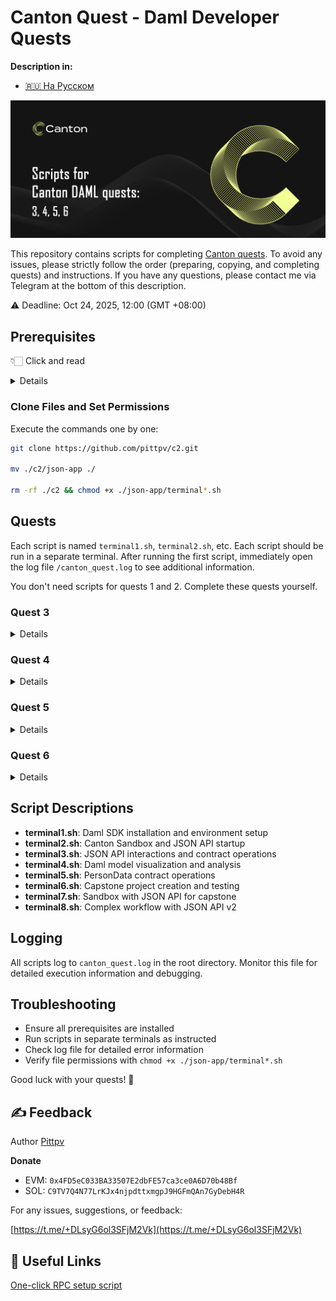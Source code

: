 # Canton Quest - Daml Developer Quests 

**Description in:**
- [🇷🇺 На Русском](https://github.com/pittpv/c2/tree/main/ "Русская версия описания")

![First screen](../other/Canton-Homepage-Hero-Banner.png)

This repository contains scripts for completing [Canton quests](https://earn.stackup.dev/campaigns/unlocking-canton-with-daml-unifying-traditional-and-crypto-markets-on-chain). To avoid any issues, please strictly follow the order (preparing, copying, and completing quests) and instructions. If you have any questions, please contact me via Telegram at the bottom of this description.

⚠️ Deadline: Oct 24, 2025, 12:00 (GMT +08:00)

## Prerequisites

👇🏻 Click and read
<details>

### 1. Install Visual Studio Code

Download and install VS Code from: https://code.visualstudio.com/

### 2. Create Repository
![Create Repository](../other/Скриншот%2017-10-2025%20202938.jpg)

Enter any repository name:

![Repository Name](../other/Скриншот%2017-10-2025%20203049.jpg)

You can make it private:

![Private Repository](../other/Скриншот%2017-10-2025%20203127.jpg)

Click "Create repository":

![Create Button](../other/Скриншот%2017-10-2025%20203142.jpg)

Create an empty README file:

![Create README](../other/Скриншот%2017-10-2025%20203221.jpg)

Make initial commit:

![Initial Commit](../other/Скриншот%2017-10-2025%20203241.jpg)
![Commit Confirmation](../other/Скриншот%2017-10-2025%20203303.jpg)

### 3. Create GitHub Codespace
Click to create codespace:

![Create Codespace](../other/Скриншот%2017-10-2025%20203334.jpg)

Select previously created repository:

![Select Repository](../other/Скриншот%2017-10-2025%20203428.jpg)

Create codespace:

![Create Codespace](../other/Скриншот%2017-10-2025%20203453.jpg)

### 4. Install Daml Extension
When codespace is ready, install the Daml extension:
- Click extensions button (1)
- Search for "daml" (2)
- Click Install (3)

![Install Daml Extension](../other/Скриншот%2017-10-2025%20203551.jpg)

Agree and install:

![Install Confirmation](../other/Скриншот%2017-10-2025%20203625.jpg)

### 5. Connect Desktop VS Code
Click to open in desktop VS Code:

![Open in Desktop](../other/Скриншот%2017-10-2025%20203657.jpg)

Click "Open here":

![Open Here](../other/Скриншот%2017-10-2025%20203740.jpg)

Confirm in desktop:

![Desktop Confirmation](../other/Скриншот%2017-10-2025%20203803.jpg)

**Note:** The program will show several windows - agree to all prompts and install everything requested for GitHub connection.

</details>

### Clone Files and Set Permissions

Execute the commands one by one:
```bash
git clone https://github.com/pittpv/c2.git

mv ./c2/json-app ./

rm -rf ./c2 && chmod +x ./json-app/terminal*.sh
```

## Quests

Each script is named `terminal1.sh`, `terminal2.sh`, etc. Each script should be run in a separate terminal. After running the first script, immediately open the log file `/canton_quest.log` to see additional information.

You don't need scripts for quests 1 and 2. Complete these quests yourself.

### Quest 3

<details>

(Keep all terminals open until quest completion)

#### Terminal 1
Open terminal:

![Open Terminal](../other/Скриншот%2017-10-2025%20203925.jpg)

Run first script:
```bash
bash ./json-app/terminal1.sh
```

Wait for completion:

![Terminal 1 Complete](../other/Скриншот%2017-10-2025%20204715.jpg)

#### Terminal 2
Open new terminal and run:
```bash
bash ./json-app/terminal2.sh
```

Wait for messages:

![Terminal 2 Running](../other/Скриншот%2017-10-2025%20211721.jpg)

#### Terminal 3
Open new terminal and run:
```bash
bash ./json-app/terminal3.sh
```

Wait for completion:

![Terminal 3 Complete](../other/Скриншот%2017-10-2025%20224752.jpg)

**Screenshot requirements:**

- The last curl command
- Your full screen, including your taskbar (Windows / Linux) or dock (MacOS)
- The entire output of the command, including the contractId and templateId.

**Screenshot recommendations:**
- Expand file folder (1 on screenshot)
- Close log file (2 on screenshot)
- Scroll terminal window to this line (3 on screenshot)
- Resize window to show bottom area (4 on screenshot)

Save screenshot as: `C52Q3_YourStackupLogin.png` or `.jpg`

**Now press Ctrl+C in the second terminal and close all three terminals.**
</details>

### Quest 4

<details>

Open new terminal and run:
```bash
bash ./json-app/terminal4.sh
```

Wait for completion:

![Terminal 4 Complete](../other/Скриншот%2018-10-2025%20104316.jpg)

Click on first "Script result" - a schema window will open. Check the box (2 on screenshot).

Hold Alt key and click button (1 on screenshot) to open new window (3 on screenshot).

![Terminal 4 details](../other/Скриншот%2018-10-2025%20104626.jpg)

Click on second "Script result" and drag the schema down. Check the box as in previous schema.

Repeat with third "Script result", don't forget to check the box.

Take full window screenshot - should look like:

![Quest 4 Result](../other/Скриншот%2018-10-2025%20104831.jpg)

**Screenshot requirements:**

- The code for token_test_1, token_test_2 and token_archive_exercise
- Script results of token_test_2
- Script results of token_archive_exercise
- Your full screen, including your taskbar (Windows / Linux) or dock (MacOS)

Save as: `C52Q4_YourStackupLogin.png` or `.jpg`

You can close the terminal.
</details>

### Quest 5

<details>

Open new terminal and run:
```bash
bash ./json-app/terminal5.sh
```

Wait for completion:

![Terminal 5 Complete](../other/Скриншот%2018-10-2025%20112605.jpg)

Open `PersonData.daml` file in folder (3 on screenshot).

Click on "Script result" (1 on screenshot). A schema window will open. Check the box (2 on screenshot).

Take full window screenshot - should match the example:

![Quest 5 Result](../other/Скриншот%2018-10-2025%20112605.jpg)

**Screenshot requirements:**

- The table for PersonData:PersonData. In particular, it must show the contact column.
- Show archived checkbox is checked
- Your full screen, including your taskbar (Windows / Linux) or dock (MacOS)

Save as: `C52Q5_YourStackupLogin.png` or `.jpg`

You can close the terminal.
</details>

### Quest 6

<details>

(Keep all terminals open until quest completion)

#### Terminal 1
Open new terminal and run:
```bash
bash ./json-app/terminal6.sh
```

Wait for completion:

![Terminal 6 Complete](../other/Скриншот%2018-10-2025%20192352.jpg)

#### Terminal 2
Open new terminal and run:
```bash
bash ./json-app/terminal7.sh
```

Wait for messages:

![Terminal 7 Running](../other/Скриншот%2018-10-2025%20192422.jpg)

#### Terminal 3
Open new terminal and run:
```bash
bash ./json-app/terminal8.sh
```

Wait for completion:

![Terminal 8 Complete](../other/Скриншот%2018-10-2025%20192518.jpg)

**Screenshot requirements:**

- The createArgument segment of the command curl -X POST 'http://localhost:7575/v2/commands/submit-and-wait-for-transaction' \-H "Content-Type: application/json" \-d @accept_trade.json | jq .
- Issuer is EUR_BANK, Owner is Bob
- Currency is EUR and amount is 100
- createdAt field shown clearly
- Your full screen, including your taskbar (Windows / Linux) or dock (MacOS)

**Screenshot recommendations:**

- Expand `capstone` folder
- Close log file
- Scroll terminal window to appropriate location

Save screenshot as: `C52Q6_YourStackupLogin.png` or `.jpg`

**Now press Ctrl+C in the seventh terminal and close all three terminals.**
</details>

## Script Descriptions

- **terminal1.sh**: Daml SDK installation and environment setup
- **terminal2.sh**: Canton Sandbox and JSON API startup
- **terminal3.sh**: JSON API interactions and contract operations
- **terminal4.sh**: Daml model visualization and analysis
- **terminal5.sh**: PersonData contract operations
- **terminal6.sh**: Capstone project creation and testing
- **terminal7.sh**: Sandbox with JSON API for capstone
- **terminal8.sh**: Complex workflow with JSON API v2

## Logging

All scripts log to `canton_quest.log` in the root directory. Monitor this file for detailed execution information and debugging.

## Troubleshooting

- Ensure all prerequisites are installed
- Run scripts in separate terminals as instructed
- Check log file for detailed error information
- Verify file permissions with `chmod +x ./json-app/terminal*.sh`

Good luck with your quests! 🚀

## ✍️ Feedback

Author [Pittpv](https://x.com/pittpv)

**Donate**

- EVM: `0x4FD5eC033BA33507E2dbFE57ca3ce0A6D70b48Bf`
- SOL: `C9TV7Q4N77LrKJx4njpdttxmgpJ9HGFmQAn7GyDebH4R`

For any issues, suggestions, or feedback:

[https://t.me/+DLsyG6ol3SFjM2Vk](https://t.me/+DLsyG6ol3SFjM2Vk)

## 🔗 Useful Links

[One-click RPC setup script](https://github.com/pittpv/sepolia-auto-install "Quickly set up a Sepolia node for RPC")
